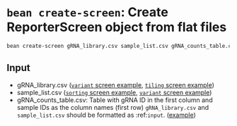 # `bean create-screen`: Create ReporterScreen object from flat files
```bash
bean create-screen gRNA_library.csv sample_list.csv gRNA_counts_table.csv
```
## Input
  * gRNA_library.csv ([`variant` screen example](https://github.com/pinellolab/crispr-bean/blob/main/tests/data/var_mini_guides.csv), [`tiling` screen example](https://github.com/pinellolab/crispr-bean/blob/main/tests/data/test_guide_info_tiling_chrom.csv))
  * sample_list.csv ([`sorting` screen example](https://github.com/pinellolab/crispr-bean/blob/main/tests/data/sample_list_survival.csv), [`variant` screen example](https://github.com/pinellolab/crispr-bean/blob/main/tests/data/var_mini_samples.csv))
  * gRNA_counts_table.csv: Table with gRNA ID in the first column and sample IDs as the column names (first row)
`gRNA_library.csv` and `sample_list.csv` should be formatted as :ref:`input`. ([example](https://github.com/pinellolab/crispr-bean/blob/main/tests/data/var_mini_counts.csv))